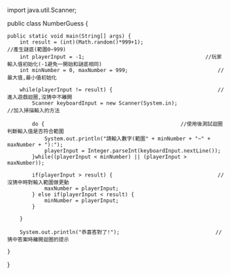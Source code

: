 import java.util.Scanner;

public class NumberGuess {

    public static void main(String[] args) {
        int result = (int)(Math.random()*999+1);								//產生謎底(範圍0~999)
        int playerInput = -1;										//玩家輸入值初始化(-1避免一開始和謎底相同)
        int minNumber = 0, maxNumber = 999;								//最大值,最小值初始化

        while(playerInput != result) {									//進入遊戲迴圈,沒猜中不離開
            Scanner keyboardInput = new Scanner(System.in);						//加入掃描輸入的方法

            do {											//使用後測試迴圈判斷輸入值是否符合範圍
                System.out.println("請輸入數字(範圍" + minNumber + "~" + maxNumber + "):");
                playerInput = Integer.parseInt(keyboardInput.nextLine());
            }while((playerInput < minNumber) || (playerInput > maxNumber));

            if(playerInput > result) {							        //沒猜中時對輸入範圍做更動
                maxNumber = playerInput;
            } else if(playerInput < result) {
                minNumber = playerInput;
            }

        }

        System.out.println("恭喜答對了!");								//猜中答案時離開迴圈的提示

    }

}
